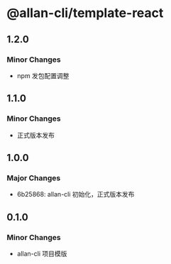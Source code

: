 # @allan-cli/template-react

## 1.2.0

### Minor Changes

- npm 发包配置调整

## 1.1.0

### Minor Changes

- 正式版本发布

## 1.0.0

### Major Changes

- 6b25868: allan-cli 初始化，正式版本发布

## 0.1.0

### Minor Changes

- allan-cli 项目模版
